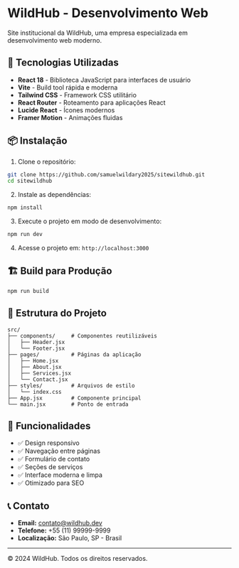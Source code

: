 # WildHub - Desenvolvimento Web

Site institucional da WildHub, uma empresa especializada em desenvolvimento web moderno.

## 🚀 Tecnologias Utilizadas

- **React 18** - Biblioteca JavaScript para interfaces de usuário
- **Vite** - Build tool rápida e moderna
- **Tailwind CSS** - Framework CSS utilitário
- **React Router** - Roteamento para aplicações React
- **Lucide React** - Ícones modernos
- **Framer Motion** - Animações fluidas

## 📦 Instalação

1. Clone o repositório:
```bash
git clone https://github.com/samuelwildary2025/sitewildhub.git
cd sitewildhub
```

2. Instale as dependências:
```bash
npm install
```

3. Execute o projeto em modo de desenvolvimento:
```bash
npm run dev
```

4. Acesse o projeto em: `http://localhost:3000`

## 🏗️ Build para Produção

```bash
npm run build
```

## 📁 Estrutura do Projeto

```
src/
├── components/     # Componentes reutilizáveis
│   ├── Header.jsx
│   └── Footer.jsx
├── pages/          # Páginas da aplicação
│   ├── Home.jsx
│   ├── About.jsx
│   ├── Services.jsx
│   └── Contact.jsx
├── styles/         # Arquivos de estilo
│   └── index.css
├── App.jsx         # Componente principal
└── main.jsx        # Ponto de entrada
```

## 🎨 Funcionalidades

- ✅ Design responsivo
- ✅ Navegação entre páginas
- ✅ Formulário de contato
- ✅ Seções de serviços
- ✅ Interface moderna e limpa
- ✅ Otimizado para SEO

## 📞 Contato

- **Email:** contato@wildhub.dev
- **Telefone:** +55 (11) 99999-9999
- **Localização:** São Paulo, SP - Brasil

---

© 2024 WildHub. Todos os direitos reservados.